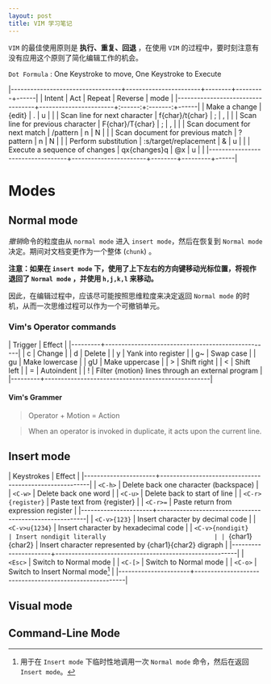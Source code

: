 ```yaml
---
layout: post
title: VIM 学习笔记
---
```


`VIM` 的最佳使用原则是 **执行、重复、回退** ，在使用 `VIM` 的过程中，要时刻注意有没有应用这个原则了简化编辑工作的机会。

`Dot Formula`
: One Keystroke to move, One Keystroke to Execute


|----------------------------------+-----------------------+--------+---------+------|
| Intent                           | Act                   | Repeat | Reverse | mode |
|----------------------------------+-----------------------+:------:+:-------:+------|
| Make a change                    | {edit}                |    .   |    u    |      |
| Scan line for next character     | f{char}/t{char}       |    ;   |    ,    |      |
| Scan line for previous character | F{char}/T{char}       |    ;   |    ,    |      |
| Scan document for next match     | /pattern<CR>          |    n   |    N    |      |
| Scan document for previous match | ?pattern<CR>          |    n   |    N    |      |
| Perform substitution             | :s/target/replacement |    &   |    u    |      |
| Execute a sequence of changes    | qx{changes}q          |   @x   |    u    |      |
|----------------------------------+-----------------------+--------+---------+------|

# Modes

## Normal mode

*撤销*命令的粒度由从 `normal mode` 进入 `insert mode`，然后在恢复到 `Normal mode` 决定。期间对文档变更作为一个整体 (`chunk`) 。

**注意：如果在 `insert mode` 下，使用了上下左右的方向键移动光标位置，将视作退回了 `Normal mode` ，并使用 `h,j,k,l` 来移动。**

因此，在编辑过程中，应该尽可能按照思维粒度来决定返回 `Normal mode` 的时机，从而一次思维过程可以作为一个可撤销单元。

### Vim's Operator commands

| Trigger | Effect                                            |
|---------+---------------------------------------------------|
| c       | Change                                            |
| d       | Delete                                            |
| y       | Yank into register                                |
| g~      | Swap case                                         |
| gu      | Make lowercase                                    |
| gU      | Make uppercase                                    |
| >       | Shift right                                       |
| <       | Shift left                                        |
| =       | Autoindent                                        |
| !       | Filter {motion} lines through an external program |
|---------+---------------------------------------------------|

#### Vim's Grammer

> Operator + Motion = Action

> When an operator is invoked in duplicate, it acts upon the current line.


## Insert mode

| Keystrokes           | Effect                                                 |
|----------------------+--------------------------------------------------------|
| `<C-h>`              | Delete back one character (backspace)                  |
| `<C-w>`              | Delete back one word                                   |
| `<C-u>`              | Delete back to start of line                           |
| `<C-r>{register}`    | Paste text from {register}                             |
| `<C-r>=`             | Paste return from expression register                  |
|----------------------+--------------------------------------------------------|
| `<C-v>{123}`         | Insert character by decimal code                       |
| `<C-v>u{1234}`       | Insert character by hexadecimal code                   |
| `<C-v>{nondigit}     | Insert nondigit literally                              |
| `<C-k>{char1}{char2} | Insert character represented by {char1}{char2} digraph |
|----------------------+--------------------------------------------------------|
| `<Esc>`              | Switch to Normal mode                                  |
| `<C-[>`              | Switch to Normal mode                                  |
| `<C-o>`              | Switch to Insert Normal mode[^1]                       |
|----------------------+--------------------------------------------------------|

## Visual mode

## Command-Line Mode




[^1]: 用于在 `Insert mode` 下临时性地调用一次 `Normal mode` 命令，然后在返回 `Insert mode`。
